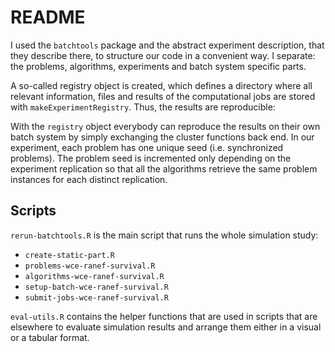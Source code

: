 # README

I used the `batchtools` package and the abstract experiment description, that they describe there, to structure our code in a convenient way. I separate: the problems, algorithms, experiments and batch system specific parts.

A so-called registry object is created, which defines a directory where all relevant information, files and results of the computational jobs are stored with `makeExperimentRegistry`. Thus, the results are reproducible:

With the `registry` object everybody can reproduce the results on their own batch system by simply exchanging the cluster functions back end. In our experiment, each problem has one unique seed (i.e. synchronized problems). The problem seed is incremented only depending on the experiment replication so that all the algorithms retrieve the same problem instances for each distinct replication.


## Scripts

`rerun-batchtools.R` is the main script that runs the whole simulation study:

- `create-static-part.R`<br/>
- `problems-wce-ranef-survival.R`<br/>
- `algorithms-wce-ranef-survival.R`<br/>
- `setup-batch-wce-ranef-survival.R`<br/>
- `submit-jobs-wce-ranef-survival.R`<br/>

`eval-utils.R` contains the helper functions that are used in scripts that are elsewhere to evaluate simulation results and arrange them either in a visual or a tabular format.



